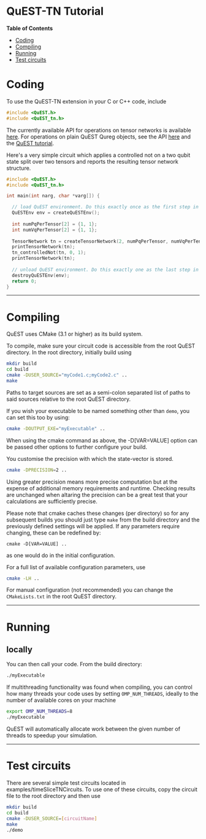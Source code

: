 QuEST-TN Tutorial
======

**Table of Contents**
- [Coding](#coding)
- [Compiling](#compiling)
- [Running](#running)
- [Test circuits](#Test-circuits)


# Coding

To use the QuEST-TN extension in your C or C++ code, include

```C
#include <QuEST.h>
#include <QuEST_tn.h>
```

The currently available API for operations on tensor networks is available [here](https://aniabrown.github.io/QuEST-TN/QuEST__tn_8h.html). For operations on plain QuEST Qureg objects, see the API [here](https://quest-kit.github.io/QuEST/QuEST_8h.html) and the [QuEST tutorial](examples/README.md). 

Here's a very simple circuit which applies a controlled not on a two qubit state split over two
tensors and reports the resulting tensor network structure. 
 
```C
#include <QuEST.h>
#include <QuEST_tn.h>

int main(int narg, char *varg[]) {

  // load QuEST environment. Do this exactly once as the first step in your code.
  QuESTEnv env = createQuESTEnv();
  
  int numPqPerTensor[2] = {1, 1};
  int numVqPerTensor[2] = {1, 1};
  
  TensorNetwork tn = createTensorNetwork(2, numPqPerTensor, numVqPerTensor, env);
  printTensorNetwork(tn);
  tn_controlledNot(tn, 0, 1);
  printTensorNetwork(tn);
	
  // unload QuEST environment. Do this exactly one as the last step in your code. 
  destroyQuESTEnv(env); 
  return 0;
}
```
----------------------------

# Compiling

QuEST uses CMake (3.1 or higher) as its build system.

To compile, make sure your circuit code is accessible from the root QuEST directory.
In the root directory, initially build using
```bash
mkdir build
cd build
cmake -DUSER_SOURCE="myCode1.c;myCode2.c" ..
make
```
Paths to target sources are set as a semi-colon separated list of paths to said sources relative to the root QuEST directory.

If you wish your executable to be named something other than `demo`, you can set this too by using:
```bash
cmake -DOUTPUT_EXE="myExecutable" ..
```

When using the cmake command as above, the -D[VAR=VALUE] option can be passed other options to further configure your build.

You customise the precision with which the state-vector is stored.
```bash
cmake -DPRECISION=2 ..
```
Using greater precision means more precise computation but at the expense of additional memory requirements and runtime.
Checking results are unchanged when altaring the precision can be a great test that your calculations are sufficiently precise.

Please note that cmake caches these changes (per directory) so for any subsequent builds you should just type `make` from the build directory and the previously defined settings will be applied. If any parameters require changing, these can be redefined by:
```
cmake -D[VAR=VALUE] ..
```
as one would do in the initial configuration.

For a full list of available configuration parameters, use
```bash
cmake -LH ..
```

For manual configuration (not recommended) you can change the `CMakeLists.txt` in the root QuEST directory.

----------------------------

# Running

## locally

You can then call your code. From the build directory:
```bash
./myExecutable
```
If multithreading functionality was found when compiling, you can control how many threads your code uses by setting `OMP_NUM_THREADS`, ideally to the number of available cores on your machine
```bash
export OMP_NUM_THREADS=8
./myExecutable
```
QuEST will automatically allocate work between the given number of threads to speedup your simulation.

---------------------------

# Test circuits

There are several simple test circuits located in examples/timeSliceTNCircuits. To use one of these circuits, copy the circuit file to the root directory and then use

```bash
mkdir build
cd build
cmake -DUSER_SOURCE=[circuitName]
make 
./demo
```

